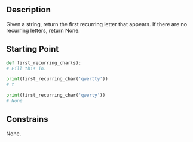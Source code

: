 ## Description

Given a string, return the first recurring letter that appears. If there are no recurring letters, return None.

## Starting Point

``` python
def first_recurring_char(s):
# Fill this in.

print(first_recurring_char('qwertty'))
# t

print(first_recurring_char('qwerty'))
# None
```

## Constrains

None.
